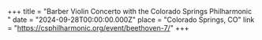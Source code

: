 +++
title = "Barber Violin Concerto with the Colorado Springs Philharmonic "
date = "2024-09-28T00:00:00.000Z"
place = "Colorado Springs, CO"
link = "https://csphilharmonic.org/event/beethoven-7/"
+++

